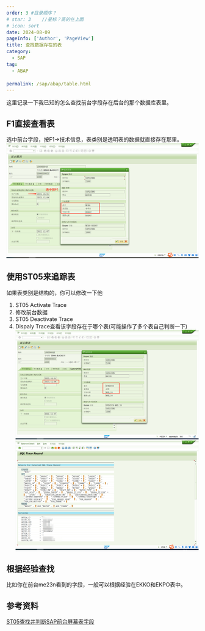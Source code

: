 ```yaml
---
order: 3 #目录顺序？
# star: 3    //星标？高的在上面
# icon: sort
date: 2024-08-09
pageInfo: ['Author', 'PageView']
title: 查找数据存在的表
category:
  - SAP
tag:
  - ABAP

permalink: /sap/abap/table.html
---
```

这里记录一下我已知的怎么查找前台字段存在后台的那个数据库表里。
<!-- more -->

<!-- <Catalog base='/' hideHeading/> -->

## F1直接查看表
选中前台字段，按F1→技术信息，表类别是透明表的数据就直接存在那里。
![alt text](image.png)
## 使用ST05来追踪表
如果表类别是结构的，你可以修改一下他
1. ST05 Activate Trace
2. 修改前台数据
3. ST05 Deactivate Trace
4. Dispaly Trace查看该字段存在于哪个表(可能操作了多个表自己判断一下)
![alt text](image-1.png)
![alt text](image-2.png)

## 根据经验查找
比如你在前台me23n看到的字段，一般可以根据经验在EKKO和EKPO表中。

## 参考资料
[ST05查找并判断SAP前台屏幕表字段](https://zhuanlan.zhihu.com/p/652011447)

